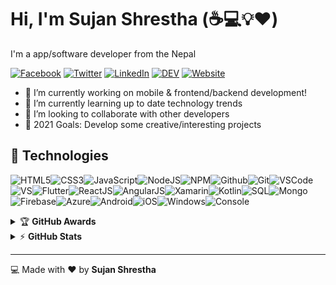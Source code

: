
# Hi, I'm Sujan Shrestha (:coffee::computer::bulb::heart:)
I'm a app/software developer from the Nepal

[![Facebook](https://img.shields.io/badge/facebook-%231877F2.svg?&style=for-the-badge&logo=facebook&logoColor=white)](https://www.facebook.com/newar.bhai11) [![Twitter](https://img.shields.io/badge/twitter-%231DA1F2.svg?&style=for-the-badge&logo=twitter&logoColor=white)](https://twitter.com/newar_bhai) [![LinkedIn](https://img.shields.io/badge/linkedin-%230077B5.svg?&style=for-the-badge&logo=linkedin&logoColor=white)](https://www.linkedin.com/in/sujansth/) [![DEV](https://img.shields.io/badge/DEV-%23000000.svg?&style=for-the-badge&logo=dev.to&logoColor=white)](https://dev.to/nepkoder) [![Website](https://img.shields.io/website?label=nepkoder&style=for-the-badge&url=https%3A%2F%2Fkvntzn.github.io)](https://sujansth.com.np)
- 📱 I’m currently working on mobile & frontend/backend development!
- 🌱 I’m currently learning up to date technology trends
- 💂‍ I’m looking to collaborate with other developers
- 🥅 2021 Goals: Develop some creative/interesting projects


## :wrench: Technologies

![HTML5](https://img.icons8.com/color/30/html-5.png)![CSS3](https://img.icons8.com/color/30/css3.png)![JavaScript](https://img.icons8.com/color/30/javascript.png)![NodeJS](https://img.icons8.com/color/30/nodejs.png)![NPM](https://img.icons8.com/color/30/npm.png)![Github](https://img.icons8.com/material-outlined/30/github.png)![Git](https://img.icons8.com/color/30/git.png)![VSCode](https://img.icons8.com/color/30/visual-studio-code-2019.png)![VS](https://img.icons8.com/color/30/visual-studio-2019.png)![Flutter](https://img.icons8.com/color/30/flutter.png)![ReactJS](https://img.icons8.com/color/30/react-native.png)![AngularJS](https://img.icons8.com/color/30/angularjs.png)![Xamarin](https://img.icons8.com/color/30/xamarin.png)![Kotlin](https://img.icons8.com/color/30/kotlin.png)![SQL](https://img.icons8.com/color/30/sql.png)![Mongo](https://img.icons8.com/color/30/mongodb.png)![Firebase](https://img.icons8.com/color/30/firebase.png)![Azure](https://img.icons8.com/color/30/azure.png)![Android](https://img.icons8.com/color/30/android-os.png)![iOS](https://img.icons8.com/color/30/mac-os.png)![Windows](https://img.icons8.com/color/30/windows-10.png)![Console](https://img.icons8.com/color/30/console.png)


<details>
    <summary>&#127942 <b>GitHub Awards</b></summary><br/>

![Github Trophy](https://github-profile-trophy.vercel.app/?username=nepkoder)

</details>

<details>
    <summary>&#9889 <b>GitHub Stats</b></summary><br/>

[![NepKoder's Github Stats](https://github-readme-stats.vercel.app/api?username=nepkoder&show_icons=true&hide_border=true)](https://github.com/nepkoder/github-readme-stats) [![Top Language](https://github-readme-stats.vercel.app/api/top-langs?username=nepkoder&show_icons=true&layout=compact&hide_border=true&hide=php&langs_count=8)](https://github.com/nepkoder/github-readme-stats)
</details>

---

:computer: Made with :heart: by **Sujan Shrestha**


[website]: https://sujansth.com.np
[linkedin]: https://linkedin.com/in/sujansth/
